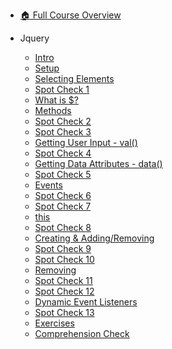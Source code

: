 - [🏠 Full Course Overview](/README)


- Jquery
  - [Intro](./Intro.md "Intro")
  - [Setup](./Setup.md "Setup")
  - [Selecting Elements](./Selecting-Elements.md "Selecting Elements")
  - [Spot Check 1](./Spot-Check-1.md "Spot Check 1")
  - [What is $?](./What-is---.md "What is $?")
  - [Methods](./Methods.md "Methods")
  - [Spot Check 2](./Spot-Check-2.md "Spot Check 2")
  - [Spot Check 3](./Spot-Check-3.md "Spot Check 3")
  - [Getting User Input - val()](./Getting-User-Input---val--.md "Getting User Input - val()")
  - [Spot Check 4](./Spot-Check-4.md "Spot Check 4")
  - [Getting Data Attributes - data()](./Getting-Data-Attributes---data--.md "Getting Data Attributes - data()")
  - [Spot Check 5](./Spot-Check-5.md "Spot Check 5")
  - [Events](./Events.md "Events")
  - [Spot Check 6](./Spot-Check-6.md "Spot Check 6")
  - [Spot Check 7](./Spot-Check-7.md "Spot Check 7")
  - [this](./this.md "this")
  - [Spot Check 8](./Spot-Check-8.md "Spot Check 8")
  - [Creating & Adding/Removing](./Creating---Adding-Removing.md "Creating & Adding/Removing")
  - [Spot Check 9](./Spot-Check-9.md "Spot Check 9")
  - [Spot Check 10](./Spot-Check-10.md "Spot Check 10")
  - [Removing](./Removing.md "Removing")
  - [Spot Check 11](./Spot-Check-11.md "Spot Check 11")
  - [Spot Check 12](./Spot-Check-12.md "Spot Check 12")
  - [Dynamic Event Listeners](./Dynamic-Event-Listeners.md "Dynamic Event Listeners")
  - [Spot Check 13](./Spot-Check-13.md "Spot Check 13")
  - [Exercises](./Exercises.md "Exercises")
  - [Comprehension Check](./Comprehension-Check.md "Comprehension Check")
